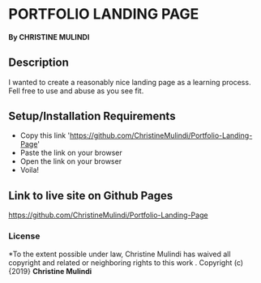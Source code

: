 # PORTFOLIO LANDING PAGE
#### By **CHRISTINE MULINDI**
## Description
I wanted to create a reasonably nice landing page as a learning process. Fell free to use and abuse as you see fit.
## Setup/Installation Requirements
* Copy this link 'https://github.com/ChristineMulindi/Portfolio-Landing-Page'
* Paste the link on your browser
* Open the link on your browser
* Voila!
## Link to live site on Github Pages
https://github.com/ChristineMulindi/Portfolio-Landing-Page
### License
*To the extent possible under law, Christine Mulindi has waived all copyright and related or neighboring rights to this work  .
Copyright (c) {2019} **Christine Mulindi**
